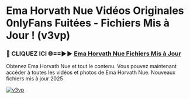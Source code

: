 # Ema Horvath Nue Vidéos Originales 0nlyFans Fuitées - Fichiers Mis à Jour ! (v3vp)

<h3>🔴 CLIQUEZ ICI 🌐==►► <a href="https://tinyurl.com/2pmr4ezf" rel="nofollow">Ema Horvath Nue Fichiers Mis à Jour</a></h3>

Obtenez Ema Horvath Nue et tout le contenu. Vous pouvez maintenant accéder à toutes les vidéos et photos de Ema Horvath Nue. Nouveaux fichiers mis à jour 2025

[![v3vp](https://i.imgur.com/6SNvagu.gif)](https://tinyurl.com/2pmr4ezf)
